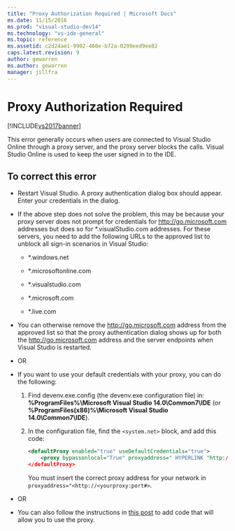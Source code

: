 ```yaml
---
title: "Proxy Authorization Required | Microsoft Docs"
ms.date: 11/15/2016
ms.prod: "visual-studio-dev14"
ms.technology: "vs-ide-general"
ms.topic: reference
ms.assetid: c2d24ae1-9902-460e-b72a-0299eed9ee82
caps.latest.revision: 9
author: gewarren
ms.author: gewarren
manager: jillfra
---
```

# Proxy Authorization Required
[!INCLUDE[vs2017banner](../../includes/vs2017banner.md)]

This error generally occurs when users are connected to Visual Studio Online through a proxy server, and the proxy server blocks the calls. Visual Studio Online is used to keep the user signed in to the IDE.

## To correct this error

- Restart Visual Studio. A proxy authentication dialog box should appear. Enter your credentials in the dialog.

- If the above step does not solve the problem, this may be because your proxy server does not prompt for credentials for http://go.microsoft.com addresses but does so for *.visualStudio.com addresses. For these servers, you need to add the following URLs to the approved list to unblock all sign-in scenarios in Visual Studio:

    - *.windows.net

    - *.microsoftonline.com

    - *.visualstudio.com

    - *.microsoft.com

    - *.live.com

- You can otherwise remove the http://go.microsoft.com address from the approved list so that the proxy authentication dialog shows up for both the http://go.microsoft.com address and the server endpoints when Visual Studio is restarted.

- OR

- If you want to use your default credentials with your proxy, you can do the following:

    1. Find devenv.exe.config (the devenv.exe configuration file) in: **%ProgramFiles%\Microsoft Visual Studio 14.0\Common7\IDE** (or **%ProgramFiles(x86)%\Microsoft Visual Studio 14.0\Common7\IDE**).

    2. In the configuration file, find the `<system.net>` block, and add this code:

        ```xml
        <defaultProxy enabled="true" useDefaultCredentials="true">
            <proxy bypassonlocal="True" proxyaddress=" HYPERLINK "http://<yourproxy:port#" http://<yourproxy:port#>"/>
        </defaultProxy>

        ```

         You must insert the correct proxy address for your network in `proxyaddress="<http://<yourproxy:port#>`.

- OR

- You can also follow the instructions in [this post](http://blogs.msdn.com/b/rido/archive/2010/05/06/how-to-connect-to-tfs-through-authenticated-web-proxy.aspx) to add code that will allow you to use the proxy.
